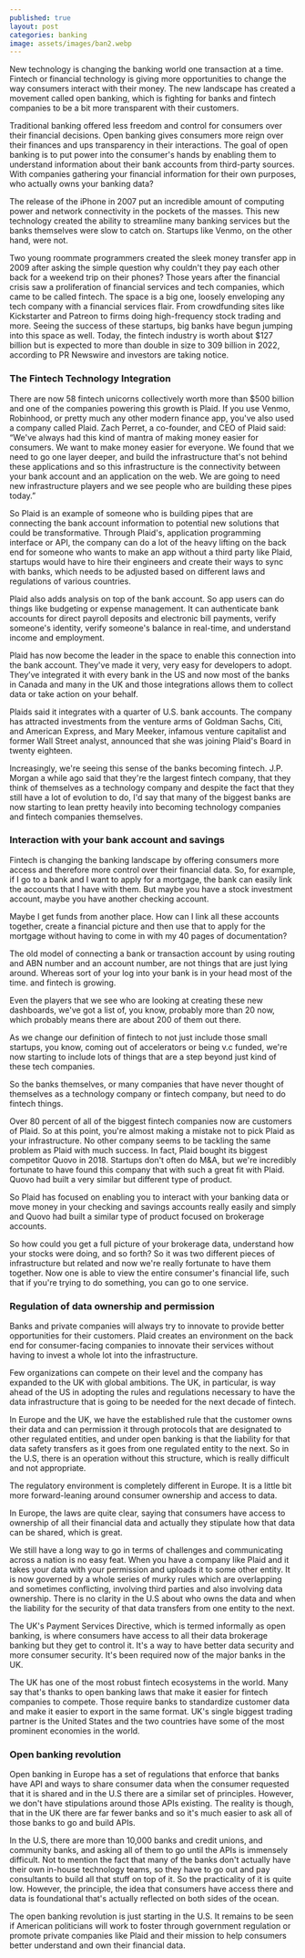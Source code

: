 ```yaml
---
published: true
layout: post
categories: banking
image: assets/images/ban2.webp
---
```


New technology is changing the banking world one transaction at a time. Fintech or financial technology is giving more opportunities to change the way consumers interact with their money. The new landscape has created a movement called open banking, which is fighting for banks and fintech companies to be a bit more transparent with their customers.

Traditional banking offered less freedom and control for consumers over their financial decisions. Open banking gives consumers more reign over their finances and ups transparency in their interactions. The goal of open banking is to put power into the consumer's hands by enabling them to understand information about their bank accounts from third-party sources. With companies gathering your financial information for their own purposes, who actually owns your banking data?

The release of the iPhone in 2007 put an incredible amount of computing power and network connectivity in the pockets of the masses. This new technology created the ability to streamline many banking services but the banks themselves were slow to catch on. Startups like Venmo, on the other hand, were not.

Two young roommate programmers created the sleek money transfer app in 2009 after asking the simple question why couldn't they pay each other back for a weekend trip on their phones? Those years after the financial crisis saw a proliferation of financial services and tech companies, which came to be called fintech. The space is a big one, loosely enveloping any tech company with a financial services flair. From crowdfunding sites like Kickstarter and Patreon to firms doing high-frequency stock trading and more. Seeing the success of these startups, big banks have begun jumping into this space as well. Today, the fintech industry is worth about $127 billion but is expected to more than double in size to 309 billion in 2022, according to PR Newswire and investors are taking notice.

### The Fintech Technology Integration  
There are now 58 fintech unicorns collectively worth more than $500 billion and one of the companies powering this growth is Plaid. If you use Venmo, Robinhood, or pretty much any other modern finance app, you've also used a company called Plaid.
Zach Perret, a co-founder, and CEO of Plaid said:  
“We've always had this kind of mantra of making money easier for consumers. We want to make money easier for everyone. We found that we need to go one layer deeper, and build the infrastructure that's not behind these applications and so this infrastructure is the connectivity between your bank account and an application on the web. We are going to need new infrastructure players and we see people who are building these pipes today.”

So Plaid is an example of someone who is building pipes that are connecting the bank account information to potential new solutions that could be transformative. Through Plaid's, application programming interface or API, the company can do a lot of the heavy lifting on the back end for someone who wants to make an app without a third party like Plaid, startups would have to hire their engineers and create their ways to sync with banks, which needs to be adjusted based on different laws and regulations of various countries.

Plaid also adds analysis on top of the bank account. So app users can do things like budgeting or expense management. It can authenticate bank accounts for direct payroll deposits and electronic bill payments, verify someone's identity, verify someone's balance in real-time, and understand income and employment.

Plaid has now become the leader in the space to enable this connection into the bank account. They've made it very, very easy for developers to adopt. They’ve integrated it with every bank in the US and now most of the banks in Canada and many in the UK and those integrations allows them to collect data or take action on your behalf.

Plaids said it integrates with a quarter of U.S. bank accounts. The company has attracted investments from the venture arms of Goldman Sachs, Citi, and American Express, and Mary Meeker, infamous venture capitalist and former Wall Street analyst, announced that she was joining Plaid's Board in twenty eighteen.

Increasingly, we're seeing this sense of the banks becoming fintech. J.P. Morgan a while ago said that they're the largest fintech company, that they think of themselves as a technology company and despite the fact that they still have a lot of evolution to do, I'd say that many of the biggest banks are now starting to lean pretty heavily into becoming technology companies and fintech companies themselves.

### Interaction with your bank account and savings  
Fintech is changing the banking landscape by offering consumers more access and therefore more control over their financial data. So, for example, if I go to a bank and I want to apply for a mortgage, the bank can easily link the accounts that I have with them. But maybe you have a stock investment account, maybe you have another checking account.

Maybe I get funds from another place. How can I link all these accounts together, create a financial picture and then use that to apply for the mortgage without having to come in with my 40 pages of documentation?

The old model of connecting a bank or transaction account by using routing and ABN number and an account number, are not things that are just lying around. Whereas sort of your log into your bank is in your head most of the time. and fintech is growing.

Even the players that we see who are looking at creating these new dashboards, we've got a list of, you know, probably more than 20 now, which probably means there are about 200 of them out there.

As we change our definition of fintech to not just include those small startups, you know, coming out of accelerators or being v.c funded, we're now starting to include lots of things that are a step beyond just kind of these tech companies.

So the banks themselves, or many companies that have never thought of themselves as a technology company or fintech company, but need to do fintech things.

Over 80 percent of all of the biggest fintech companies now are customers of Plaid. So at this point, you're almost making a mistake not to pick Plaid as your infrastructure. No other company seems to be tackling the same problem as Plaid with much success. In fact, Plaid bought its biggest competitor Quovo in 2018. Startups don't often do M&A, but we're incredibly fortunate to have found this company that with such a great fit with Plaid. Quovo had built a very similar but different type of product.

So Plaid has focused on enabling you to interact with your banking data or move money in your checking and savings accounts really easily and simply and Quovo had built a similar type of product focused on brokerage accounts.

So how could you get a full picture of your brokerage data, understand how your stocks were doing, and so forth? So it was two different pieces of infrastructure but related and now we're really fortunate to have them together. Now one is able to view the entire consumer's financial life, such that if you're trying to do something, you can go to one service.

### Regulation of data ownership and permission  
Banks and private companies will always try to innovate to provide better opportunities for their customers. Plaid creates an environment on the back end for consumer-facing companies to innovate their services without having to invest a whole lot into the infrastructure.

Few organizations can compete on their level and the company has expanded to the UK with global ambitions.
The UK, in particular, is way ahead of the US in adopting the rules and regulations necessary to have the data infrastructure that is going to be needed for the next decade of fintech.

In Europe and the UK, we have the established rule that the customer owns their data and can permission it through protocols that are designated to other regulated entities, and under open banking is that the liability for that data safety transfers as it goes from one regulated entity to the next. So in the U.S, there is an operation without this structure, which is really difficult and not appropriate.

The regulatory environment is completely different in Europe. It is a little bit more forward-leaning around consumer ownership and access to data.

In Europe, the laws are quite clear, saying that consumers have access to ownership of all their financial data and actually they stipulate how that data can be shared, which is great.

We still have a long way to go in terms of challenges and communicating across a nation is no easy feat. When you have a company like Plaid and it takes your data with your permission and uploads it to some other entity. It is now governed by a whole series of murky rules which are overlapping and sometimes conflicting, involving third parties and also involving data ownership. There is no clarity in the U.S about who owns the data and when the liability for the security of that data transfers from one entity to the next.

The UK's Payment Services Directive, which is termed informally as open banking, is where consumers have access to all their data brokerage banking but they get to control it. It's a way to have better data security and more consumer security. It's been required now of the major banks in the UK.

The UK has one of the most robust fintech ecosystems in the world. Many say that's thanks to open banking laws that make it easier for fintech companies to compete. Those require banks to standardize customer data and make it easier to export in the same format. UK's single biggest trading partner is the United States and the two countries have some of the most prominent economies in the world.

### Open banking revolution  
Open banking in Europe has a set of regulations that enforce that banks have API and ways to share consumer data when the consumer requested that it is shared and in the U.S there are a similar set of principles. However, we don't have stipulations around those APIs existing. The reality is though, that in the UK there are far fewer banks and so it's much easier to ask all of those banks to go and build APIs.

In the U.S, there are more than 10,000 banks and credit unions, and community banks, and asking all of them to go until the APIs is immensely difficult. Not to mention the fact that many of the banks don't actually have their own in-house technology teams, so they have to go out and pay consultants to build all that stuff on top of it. So the practicality of it is quite low. However, the principle, the idea that consumers have access there and data is foundational that's actually reflected on both sides of the ocean.

The open banking revolution is just starting in the U.S. It remains to be seen if American politicians will work to foster through government regulation or promote private companies like Plaid and their mission to help consumers better understand and own their financial data.
